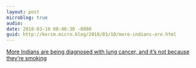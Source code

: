 ```yaml
---
layout: post
microblog: true
audio: 
date: 2018-03-10 08:46:30 -0800
guid: http://kerim.micro.blog/2018/03/10/more-indians-are.html
---
```

[More Indians are being diagnosed with lung cancer, and it’s not because they’re smoking](https://theprint.in/policy/has-pollution-caused-a-spike-in-lung-cancer-cases-in-india/39878/)
